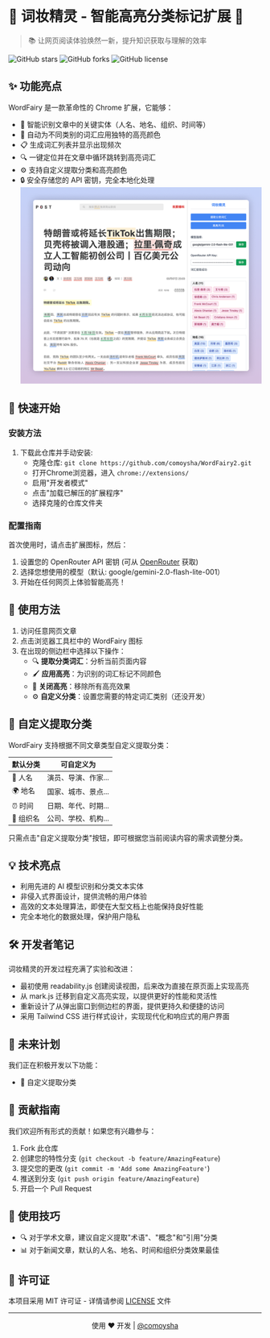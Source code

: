 # 🌟 词妆精灵 - 智能高亮分类标记扩展 🌟

> 📚 让网页阅读体验焕然一新，提升知识获取与理解的效率

![GitHub stars](https://img.shields.io/github/stars/comoysha/WordFairy2?style=social)
![GitHub forks](https://img.shields.io/github/forks/comoysha/WordFairy2?style=social)
![GitHub license](https://img.shields.io/github/license/comoysha/WordFairy2)

## ✨ 功能亮点

WordFairy 是一款革命性的 Chrome 扩展，它能够：
- 🧠 智能识别文章中的关键实体（人名、地名、组织、时间等）
- 🎨 自动为不同类别的词汇应用独特的高亮颜色
- 📋 生成词汇列表并显示出现频次
- 🔍 一键定位并在文章中循环跳转到高亮词汇
- ⚙️ 支持自定义提取分类和高亮颜色
- 🔒 安全存储您的 API 密钥，完全本地化处理
![截图](snapshots/snapshot.png)
## 🚀 快速开始

### 安装方法

1. 下载此仓库并手动安装:
   - 克隆仓库: `git clone https://github.com/comoysha/WordFairy2.git`
   - 打开Chrome浏览器，进入 `chrome://extensions/`
   - 启用"开发者模式"
   - 点击"加载已解压的扩展程序"
   - 选择克隆的仓库文件夹

### 配置指南

首次使用时，请点击扩展图标，然后：

1. 设置您的 OpenRouter API 密钥 (可从 [OpenRouter](https://openrouter.ai/) 获取)
2. 选择您想使用的模型（默认: google/gemini-2.0-flash-lite-001）
3. 开始在任何网页上体验智能高亮！

## 🧩 使用方法

1. 访问任意网页文章
2. 点击浏览器工具栏中的 WordFairy 图标
3. 在出现的侧边栏中选择以下操作：
   - 🔍 **提取分类词汇**：分析当前页面内容
   - 🖌️ **应用高亮**：为识别的词汇标记不同颜色
   - 🚫 **关闭高亮**：移除所有高亮效果
   - ⚙️ **自定义分类**：设置您需要的特定词汇类别（还没开发）


## 🎯 自定义提取分类

WordFairy 支持根据不同文章类型自定义提取分类：

| 默认分类 | 可自定义为 |
|---------|------------|
| 👤 人名 | 演员、导演、作家... |
| 🌍 地名 | 国家、城市、景点... |
| ⏰ 时间 | 日期、年代、时期... |
| 🏢 组织名 | 公司、学校、机构... |

只需点击"自定义提取分类"按钮，即可根据您当前阅读内容的需求调整分类。

## 💡 技术亮点

- 利用先进的 AI 模型识别和分类文本实体
- 非侵入式界面设计，提供流畅的用户体验
- 高效的文本处理算法，即使在大型文档上也能保持良好性能
- 完全本地化的数据处理，保护用户隐私

## 🛠️ 开发者笔记

词妆精灵的开发过程充满了实验和改进：

- 最初使用 readability.js 创建阅读视图，后来改为直接在原页面上实现高亮
- 从 mark.js 迁移到自定义高亮实现，以提供更好的性能和灵活性
- 重新设计了从弹出窗口到侧边栏的界面，提供更持久和便捷的访问
- 采用 Tailwind CSS 进行样式设计，实现现代化和响应式的用户界面

## 🔮 未来计划

我们正在积极开发以下功能：

- 📱 自定义提取分类

## 💖 贡献指南

我们欢迎所有形式的贡献！如果您有兴趣参与：

1. Fork 此仓库
2. 创建您的特性分支 (`git checkout -b feature/AmazingFeature`)
3. 提交您的更改 (`git commit -m 'Add some AmazingFeature'`)
4. 推送到分支 (`git push origin feature/AmazingFeature`)
5. 开启一个 Pull Request

## 📝 使用技巧

- 🔍 对于学术文章，建议自定义提取"术语"、"概念"和"引用"分类
- 📊 对于新闻文章，默认的人名、地名、时间和组织分类效果最佳

## 📄 许可证

本项目采用 MIT 许可证 - 详情请参阅 [LICENSE](LICENSE) 文件

---

<p align="center">
  使用 ❤️ 开发 | <a href="https://github.com/comoysha">@comoysha</a>
</p>
